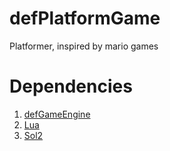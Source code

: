# defPlatformGame
Platformer, inspired by mario games

# Dependencies

1. [defGameEngine](https://github.com/defini7/defGameEngine)
2. [Lua](https://github.com/lua/lua)
3. [Sol2](https://github.com/ThePhD/sol2)
